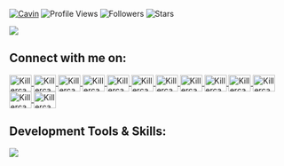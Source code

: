 <!-- Killercavin -->

[![Cavin](https://img.shields.io/badge/Cavin-<COLOR>.svg)](https://shields.io/) ![Profile Views](https://komarev.com/ghpvc/?username=Killercavin&color=green) ![Followers](https://img.shields.io/github/followers/Killercavin) ![Stars](https://img.shields.io/github/stars/Killercavin?label=Profile%20Stars&logo=Profile%20stars&logoColor=g)

<img align="center" height="auto" src="https://i.postimg.cc/MHq646WW/anime-boy.gif">

## Connect with me on:

<p align="left">

<a href="https://wa.me/+254798941735" target="blank"><img align="center" src="https://camo.githubusercontent.com/945d32cdd8d51fe844ca8b2976914ae8786586607aee1cba24d7318e24b30411/68747470733a2f2f6564656e742e6769746875622e696f2f537570657254696e7949636f6e732f696d616765732f7376672f77686174736170702e737667" alt="Killercavin" height="30" width="40">
   <a href="https://twitter.com/Killercavin" target="blank"><img align="center" src="https://camo.githubusercontent.com/35b0b8bfbd8840f35607fb56ad0a139047fd5d6e09ceb060c5c6f0a5abd1044c/68747470733a2f2f6564656e742e6769746875622e696f2f537570657254696e7949636f6e732f696d616765732f7376672f747769747465722e737667" alt="Killercavin" height="30" width="40">
       <a href="https://github.com/Killercavin" target="blank"><img align="center" src="https://camo.githubusercontent.com/b079fe922f00c4b86f1b724fbc2e8141c468794ce8adbc9b7456e5e1ad09c622/68747470733a2f2f6564656e742e6769746875622e696f2f537570657254696e7949636f6e732f696d616765732f7376672f6769746875622e737667" alt="Killercavin" height="30" width="40">
       <a href="https://gitlab.com/Killercavin" target="blank"><img align="center" src="https://cdn4.iconfinder.com/data/icons/logos-and-brands/512/144_Gitlab_logo_logos-512.png" alt="Killercavin" height="30" width="40">
          <a href="https://instagram.com/killer_cavin" target="blank"><img align="center" src="https://camo.githubusercontent.com/c9dacf0f25a1489fdbc6c0d2b41cda58b77fa210a13a886d6f99e027adfbd358/68747470733a2f2f6564656e742e6769746875622e696f2f537570657254696e7949636f6e732f696d616765732f7376672f696e7374616772616d2e737667" alt="Killercavin" height="30" width="40">
             <a href="https://reddit.com/u/Killercavin" target="blank"><img align="center" src="https://camo.githubusercontent.com/521640dc2dba501cde1805c0a42cecf5ccf7fc1378f542fe9fda756fb36add25/68747470733a2f2f6564656e742e6769746875622e696f2f537570657254696e7949636f6e732f696d616765732f7376672f7265646469742e737667" alt="Killercavin" height="30" width="40">
                <a href="https://pinterest.com/Killercavin" target="blank"><img align="center" src="https://camo.githubusercontent.com/ef99a09dfa010e68c26ec4414631a47bbc1086677227bd97538d051b8b93ae21/68747470733a2f2f6564656e742e6769746875622e696f2f537570657254696e7949636f6e732f696d616765732f7376672f70696e7465726573742e737667" alt="Killercavin" height="30" width="40">
                   <a href="https://discordapp.com/users/1296" target="blank"><img align="center" src="https://camo.githubusercontent.com/79fcdc7c43f1a1d7c175827976ffee8177814a016fb1b9578ff70f1aef759578/68747470733a2f2f6564656e742e6769746875622e696f2f537570657254696e7949636f6e732f696d616765732f7376672f646973636f72642e737667" alt="Killercavin" height="30" width="40">
                      <a href="https://www.youtube.com/channel/UCWjk1I5qrELwNtrvttIJKUw" target="blank"><img align="center" src="https://raw.githubusercontent.com/rahuldkjain/github-profile-readme-generator/master/src/images/icons/Social/youtube.svg" alt="Killercavin" height="30" width="40">
                         <a href="mailto:cavinlarry001@gmail.com" target="blank"><img align="center" src="https://camo.githubusercontent.com/4a3dd8d10a27c272fd04b2ce8ed1a130606f95ea6a76b5e19ce8b642faa18c27/68747470733a2f2f6564656e742e6769746875622e696f2f537570657254696e7949636f6e732f696d616765732f7376672f676d61696c2e737667" alt="Killercavin" height="30" width="40">
                            <a href="https://t.me/Killercavin" target="blank"><img align="center" src="https://camo.githubusercontent.com/f4b401dd7cd9b7840fd31acafd49e151a80e4c9600bf219934461b96dd98e013/68747470733a2f2f6564656e742e6769746875622e696f2f537570657254696e7949636f6e732f696d616765732f7376672f74656c656772616d2e737667" alt="Killercavin" height="30" width="40">
                               <a href="https://www.linkedin.com/in/Killercavin" target="blank"><img align="center" src="https://camo.githubusercontent.com/c8a9c5b414cd812ad6a97a46c29af67239ddaeae08c41724ff7d945fb4c047e5/68747470733a2f2f6564656e742e6769746875622e696f2f537570657254696e7949636f6e732f696d616765732f7376672f6c696e6b6564696e2e737667" alt="Killercavin" height="30" width="40">
                                  <a href="https://stackoverflow.com/users/19831837/killercavin" target="blank"><img align="center" src="https://camo.githubusercontent.com/ad1dcdc76b0be1423e54a791d31311e91e8e89bb8492be214cfc3390e24c323d/68747470733a2f2f6564656e742e6769746875622e696f2f537570657254696e7949636f6e732f696d616765732f7376672f737461636b6f766572666c6f772e737667" alt="Killercavin" height="30" width="40">

</a>

</p>

## Development Tools & Skills:

<p>

<a href="https://skillicons.dev">

<img src="https://skillicons.dev/icons?i=git,github,gitlab,vscode,html"/>

</a>

</p>

<p>

<img alt="" src="https://github-readme-stats.vercel.app/api?username=Killercavin&show_icons=true&theme=tokyonight">

<br>

<img alt="" src="https://github-readme-streak-stats.herokuapp.com/?user=Killercavin&theme=tokyonight&hide_border=false">

<br>

<img alt="" src="https://github-readme-stats.vercel.app/api/top-langs/?username=Killercavin&theme=tokyonight&hide_border=false&include_all_commits=true&count_private=true&layout=compact">

<br>

<img alt="" src="https://github-profile-trophy.vercel.app/?username=Killercavin&margin-w=8)](https://github.com/ryo-ma/github-profile-trophy">

<!-- Killercavin -->

















